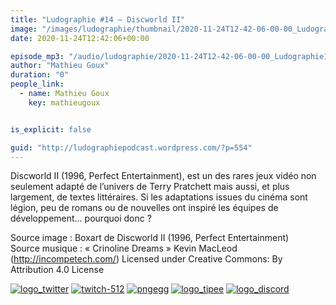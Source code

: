 ```yaml
---
title: "Ludographie #14 – Discworld II"
image: "/images/ludographie/thumbnail/2020-11-24T12-42-06-00-00_Ludographie14DiscworldII.jpg"
date: 2020-11-24T12:42:06+00:00

episode_mp3: "/audio/ludographie/2020-11-24T12-42-06-00-00_Ludographie14DiscworldII.mp3"
author: "Mathieu Goux"
duration: "0"
people_link: 
  - name: Mathieu Goux
    key: mathieugoux


is_explicit: false

guid: "http://ludographiepodcast.wordpress.com/?p=554"
---
```


<PodcastHeader/>

<!-- ECRIRE LA DESCRIPTION DE L'EPISODE SOUS CETTE LIGNE -->
<p>Discworld II (1996, Perfect Entertainment), est un des rares jeux vidéo non seulement adapté de l’univers de Terry Pratchett mais aussi, et plus largement, de textes littéraires. Si les adaptations issues du cinéma sont légion, peu de romans ou de nouvelles ont inspiré les équipes de développement… pourquoi donc ?</p>
<p></p>
<p><a href="" rel="nofollow"></a></p>
 
<p>Source image : Boxart&nbsp;de&nbsp;Discworld II (1996, Perfect Entertainment)<br>
Source musique : «&nbsp;Crinoline Dreams&nbsp;» Kevin MacLeod (<a title="http://incompetech.com/" href="http://incompetech.com/" rel="nofollow">http://incompetech.com/</a>) Licensed under Creative Commons: By Attribution 4.0 License</p>


<!--tr--><p>
<!--td--><span><a href="https://twitter.com/Gouximan" rel="nofollow"><img src="/resources/ludographie/2020-11-24T12-42-06-00-00_Ludographie14DiscworldII/logo_twitter-1.png" alt="logo_twitter"></a><!--/td--></span>
<!--td--><span><a href="https://www.twitch.tv/mathieugoux" rel="nofollow"><img src="/resources/ludographie/2020-11-24T12-42-06-00-00_Ludographie14DiscworldII/twitch-512-1.png" alt="twitch-512"></a><!--/td--></span>
<!--td--><span><a href="https://www.youtube.com/user/MattTheFatalifieur/videos" rel="nofollow"><img src="/resources/ludographie/2020-11-24T12-42-06-00-00_Ludographie14DiscworldII/pngegg.png" alt="pngegg"></a><!--/td--></span>
<!--td--><span><a href="http://fr.tipeee.com/calvinball" rel="nofollow"><img src="/resources/ludographie/2020-11-24T12-42-06-00-00_Ludographie14DiscworldII/logo_tipee-1.png" alt="logo_tipee"></a><!--/td--></span>
<!--td--><span><a href="https://discord.com/invite/4RnA9v7" rel="nofollow"><img src="/resources/ludographie/2020-11-24T12-42-06-00-00_Ludographie14DiscworldII/logo_discord-1.png" alt="logo_discord"></a><!--/td--></span>
<!--/tr--></p>




